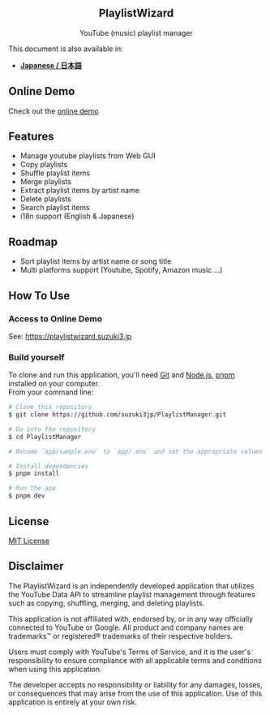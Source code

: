<h2 align="center">PlaylistWizard</h2>
<div align="center">YouTube (music) playlist manager</div>

This document is also available in:

- [**Japanese / 日本語**](README_ja.md)

## Online Demo
Check out the [online demo](https://playlistwizard.suzuki3.jp)

## Features
- Manage youtube playlists from Web GUI
- Copy playlists
- Shuffle playlist items
- Merge playlists
- Extract playlist items by artist name
- Delete playlists
- Search playlist items 
- i18n support (English & Japanese)

## Roadmap
- Sort playlist items by artist name or song title
- Multi platforms support (Youtube, Spotify, Amazon music ...)

## How To Use
### Access to Online Demo
See: https://playlistwizard.suzuki3.jp

### Build yourself
To clone and run this application, you'll need [Git](https://git-scm.com) and [Node.js](https://nodejs.org/en/download/), [pnpm](https://pnpm.io/) installed on your computer.  
From your command line:
```bash
# Clone this repository
$ git clone https://github.com/suzuki3jp/PlaylistManager.git

# Go into the repository
$ cd PlaylistManager

# Rename `app/sample.env` to `app/.env` and set the appropriate values

# Install dependencies
$ pnpm install

# Run the app
$ pnpm dev
```
## License

[MIT License](./LICENSE)

## Disclaimer

The PlaylistWizard is an independently developed application that utilizes the YouTube Data API to streamline playlist management through features such as copying, shuffling, merging, and deleting playlists.

This application is not affiliated with, endorsed by, or in any way officially connected to YouTube or Google. All product and company names are trademarks™ or registered® trademarks of their respective holders.

Users must comply with YouTube's Terms of Service, and it is the user's responsibility to ensure compliance with all applicable terms and conditions when using this application.

The developer accepts no responsibility or liability for any damages, losses, or consequences that may arise from the use of this application. Use of this application is entirely at your own risk.